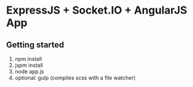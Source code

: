 # ExpressJS + Socket.IO + AngularJS App

## Getting started
  1. npm install
  2. jspm install
  3. node app.js
  4. optional: gulp (compiles scss with a file watcher)